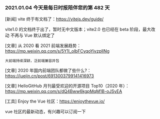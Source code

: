 ### 2021.01.04 今天是每日时报陪伴您的第 482 天

[新闻] vite 终于有文档了：<https://vitejs.dev/guide/>

vite1.0 的文档终于出了，暂时无中文版本；vite2.0 也已经在 beta 阶段，最大改动 不再与 Vue 默认绑定了

[文章] 从 2020 看 2021 前端发展趋势：<https://mp.weixin.qq.com/s/5Y1l_olbFCyqoYivzplINg>

`大前端持续深耕，泛前端兼容并包`

[文章] 2020 年国内前端团队都做了些什么?：<https://juejin.cn/post/6913003799141416973>

[文章] HelloGitHub 月刊最受欢迎的开源项目 Top10（2020 年）：<https://mp.weixin.qq.com/s/dQ4Bww6kgpMqM1B-oJSyEA>

[工具] Enjoy the Vue 社区：<https://enjoythevue.io/>

vue 社区的最新动态，有兴趣可以订阅一下
